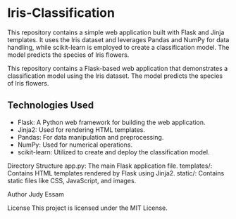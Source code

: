 # Iris-Classification
This repository contains a simple web application built with Flask and Jinja templates. It uses the Iris dataset and leverages Pandas and NumPy for data handling, while scikit-learn is employed to create a classification model. The model predicts the species of Iris flowers.



This repository contains a Flask-based web application that demonstrates a classification model using the Iris dataset. The model predicts the species of Iris flowers.

## Technologies Used
- Flask: A Python web framework for building the web application.
- Jinja2: Used for rendering HTML templates.
- Pandas: For data manipulation and preprocessing.
- NumPy: Used for numerical operations.
- scikit-learn: Utilized to create and deploy the classification model.


Directory Structure
app.py: The main Flask application file.
templates/: Contains HTML templates rendered by Flask using Jinja2.
static/: Contains static files like CSS, JavaScript, and images.

Author
Judy Essam

License
This project is licensed under the MIT License.
